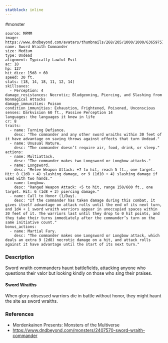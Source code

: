 ```yaml
---
statblock: inline
---
```

 #monster 

```statblock
source: MPMM
image: https://www.dndbeyond.com/avatars/thumbnails/268/205/1000/1000/636597572553866730.png
name: Sword Wraith Commander
size: Medium
type: Undead
alignment: Typically Lawful Evil
ac: 18
hp: 127
hit_dice: 15d8 + 60
speed: 30 ft.
stats: [18, 14, 18, 11, 12, 14]
skillsaves:
  - Perception: 4
damage_resistances: Necrotic; Bludgeoning, Piercing, and Slashing from Nonmagical Attacks
damage_immunities: Poison
condition_immunities: Exhaustion, Frightened, Poisoned, Unconscious
senses: Darkvision 60 ft., Passive Perception 14
languages: the languages it knew in life
cr: 8
traits:
  - name: Turning Defiance.
    desc: "The commander and any other sword wraiths within 30 feet of it have advantage on saving throws against effects that turn Undead."
  - name: Unusual Nature.
    desc: "The commander doesn’t require air, food, drink, or sleep."
actions:
  - name: Multiattack.
    desc: "The commander makes two Longsword or Longbow attacks."
  - name: Longsword.
    desc: "Melee Weapon Attack: +7 to hit, reach 5 ft., one target. Hit: 8 (1d8 + 4) slashing damage, or 9 (1d10 + 4) slashing damage if used with two hands."
  - name: Longbow.
    desc: "Ranged Weapon Attack: +5 to hit, range 150/600 ft., one target. Hit: 6 (1d8 + 2) piercing damage."
  - name: Call to Honor (1/Day).
    desc: "If the commander has taken damage during this combat, it gives itself advantage on attack rolls until the end of its next turn, and 1d4 + 1 sword wraith warriors appear in unoccupied spaces within 30 feet of it. The warriors last until they drop to 0 hit points, and they take their turns immediately after the commander’s turn on the same initiative count."
bonus_actions:
  - name: Martial Fury.
    desc: "The commander makes one Longsword or Longbow attack, which deals an extra 9 (2d8) necrotic damage on a hit, and attack rolls against it have advantage until the start of its next turn."
```

### Description

Sword wraith commanders haunt battlefields, attacking anyone who questions their valor but looking kindly on those who sing their praises.

#### Sword Wraiths

When glory-obsessed warriors die in battle without honor, they might haunt the site as sword wraiths.

### References

* Mordenkainen Presents: Monsters of the Multiverse
* https://www.dndbeyond.com/monsters/2407570-sword-wraith-commander
